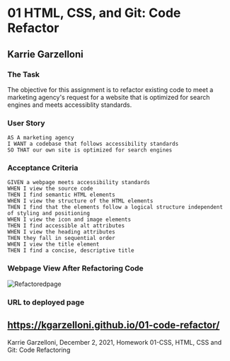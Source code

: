 # 01 HTML, CSS, and Git: Code Refactor

## Karrie Garzelloni
### The Task

The objective for this assignment is to refactor existing code to meet a marketing agency's request for a website that is optimized for search engines and meets accessiblity standards. 

### User Story

```
AS A marketing agency
I WANT a codebase that follows accessibility standards
SO THAT our own site is optimized for search engines
```

### Acceptance Criteria

```
GIVEN a webpage meets accessibility standards
WHEN I view the source code
THEN I find semantic HTML elements
WHEN I view the structure of the HTML elements
THEN I find that the elements follow a logical structure independent of styling and positioning
WHEN I view the icon and image elements
THEN I find accessible alt attributes
WHEN I view the heading attributes
THEN they fall in sequential order
WHEN I view the title element
THEN I find a concise, descriptive title
```

### Webpage View After Refactoring Code
![Refactoredpage](https://user-images.githubusercontent.com/94555980/144541972-fb865661-46e3-46eb-8530-9720dc09ef92.png)


### URL to deployed page
https://kgarzelloni.github.io/01-code-refactor/
---
Karrie Garzelloni, December 2, 2021, Homework 01-CSS, HTML, CSS and Git: Code Refactoring

